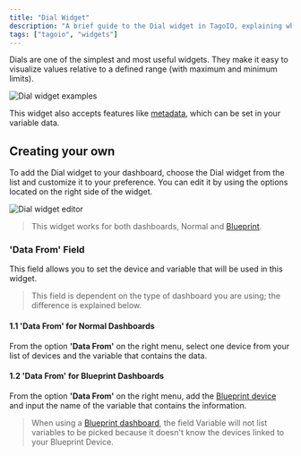 ```yaml
---
title: "Dial Widget"
description: "A brief guide to the Dial widget in TagoIO, explaining what dials are used for and how to add and customize a Dial widget on your dashboard."
tags: ["tagoio", "widgets"]
---
```

Dials are one of the simplest and most useful widgets. They make it easy to visualize values relative to a defined range (with maximum and minimum limits).

![Dial widget examples](/docs_imagem/tagoio/dial-widget-2.gif)

This widget also accepts features like [metadata](../../data-management/metadata), which can be set in your variable data.

## Creating your own

To add the Dial widget to your dashboard, choose the Dial widget from the list and customize it to your preference. You can edit it by using the options located on the right side of the widget.

![Dial widget editor](/docs_imagem/tagoio/dial-widget-2.gif)

> This widget works for both dashboards, Normal and [Blueprint](/tagoio/dashboards/blueprint-dashboard).

### 'Data From' Field

This field allows you to set the device and variable that will be used in this widget.

> This field is dependent on the type of dashboard you are using; the difference is explained below.

#### 1.1 'Data From' for Normal Dashboards

From the option **'Data From'** on the right menu, select one device from your list of devices and the variable that contains the data.

#### 1.2 'Data From' for Blueprint Dashboards

From the option **'Data From'** on the right menu, add the [Blueprint device](/tagoio/devices/blueprint-devices-entities) and input the name of the variable that contains the information.

> When using a [Blueprint dashboard](/tagoio/dashboards/blueprint-dashboard), the field Variable will not list variables to be picked because it doesn't know the devices linked to your Blueprint Device.